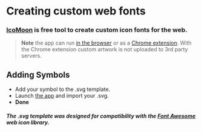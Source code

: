 Creating custom web fonts
=========================

### [IcoMoon](http://icomoon.io/#home) is free tool to create custom icon fonts for the web. 

> **Note** the app can run [in the browser](http://icomoon.io/app/) or as a [Chrome extension](https://chrome.google.com/webstore/detail/icomoon/kppingdhhalimbaehfmhldppemnmlcjd). 
> With the Chrome extension custom artwork is not uploaded to 3rd party servers.


## Adding Symbols
* Add your symbol to the .svg template. 
* Launch [the app](chrome-extension://kppingdhhalimbaehfmhldppemnmlcjd/IcoMoonApp.html) and import your .svg.
* **Done**

##### The .svg template was designed for compatibility with the [Font Awesome](http://fortawesome.github.io/Font-Awesome/) web icon library.
 
